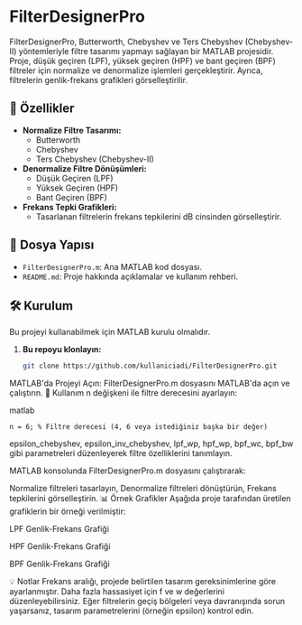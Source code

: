# FilterDesignerPro

FilterDesignerPro, Butterworth, Chebyshev ve Ters Chebyshev (Chebyshev-II) yöntemleriyle filtre tasarımı yapmayı sağlayan bir MATLAB projesidir. Proje, düşük geçiren (LPF), yüksek geçiren (HPF) ve bant geçiren (BPF) filtreler için normalize ve denormalize işlemleri gerçekleştirir. Ayrıca, filtrelerin genlik-frekans grafikleri görselleştirilir.

## 🚀 Özellikler
- **Normalize Filtre Tasarımı:** 
  - Butterworth
  - Chebyshev
  - Ters Chebyshev (Chebyshev-II)
- **Denormalize Filtre Dönüşümleri:**
  - Düşük Geçiren (LPF)
  - Yüksek Geçiren (HPF)
  - Bant Geçiren (BPF)
- **Frekans Tepki Grafikleri:**
  - Tasarlanan filtrelerin frekans tepkilerini dB cinsinden görselleştirir.

## 📁 Dosya Yapısı
- `FilterDesignerPro.m`: Ana MATLAB kod dosyası.
- `README.md`: Proje hakkında açıklamalar ve kullanım rehberi.

## 🛠️ Kurulum
Bu projeyi kullanabilmek için MATLAB kurulu olmalıdır.

1. **Bu repoyu klonlayın:**
   ```bash
   git clone https://github.com/kullaniciadi/FilterDesignerPro.git

MATLAB'da Projeyi Açın:
FilterDesignerPro.m dosyasını MATLAB'da açın ve çalıştırın.
🔧 Kullanım
n değişkeni ile filtre derecesini ayarlayın:

matlab

    n = 6; % Filtre derecesi (4, 6 veya istediğiniz başka bir değer)

epsilon_chebyshev, epsilon_inv_chebyshev, lpf_wp, hpf_wp, bpf_wc, bpf_bw gibi parametreleri düzenleyerek filtre özelliklerini tanımlayın.

MATLAB konsolunda FilterDesignerPro.m dosyasını çalıştırarak:

Normalize filtreleri tasarlayın,
Denormalize filtreleri dönüştürün,
Frekans tepkilerini görselleştirin.
📊 Örnek Grafikler
Aşağıda proje tarafından üretilen grafiklerin bir örneği verilmiştir:

LPF Genlik-Frekans Grafiği

HPF Genlik-Frekans Grafiği

BPF Genlik-Frekans Grafiği

💡 Notlar
Frekans aralığı, projede belirtilen tasarım gereksinimlerine göre ayarlanmıştır. Daha fazla hassasiyet için f ve w değerlerini düzenleyebilirsiniz.
Eğer filtrelerin geçiş bölgeleri veya davranışında sorun yaşarsanız, tasarım parametrelerini (örneğin epsilon) kontrol edin.
